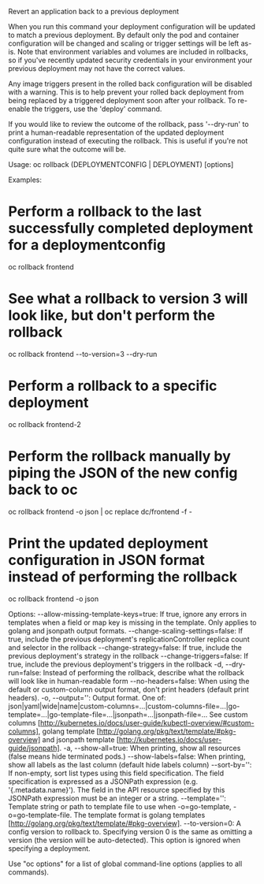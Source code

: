 Revert an application back to a previous deployment 

When you run this command your deployment configuration will be updated to match a previous deployment. By default only the pod and container configuration will be changed and scaling or trigger settings will be left as- is. Note that environment variables and volumes are included in rollbacks, so if you've recently updated security credentials in your environment your previous deployment may not have the correct values. 

Any image triggers present in the rolled back configuration will be disabled with a warning. This is to help prevent your rolled back deployment from being replaced by a triggered deployment soon after your rollback. To re-enable the triggers, use the 'deploy' command. 

If you would like to review the outcome of the rollback, pass '--dry-run' to print a human-readable representation of the updated deployment configuration instead of executing the rollback. This is useful if you're not quite sure what the outcome will be.

Usage:
  oc rollback (DEPLOYMENTCONFIG | DEPLOYMENT) [options]

Examples:
  # Perform a rollback to the last successfully completed deployment for a deploymentconfig
  oc rollback frontend
  
  # See what a rollback to version 3 will look like, but don't perform the rollback
  oc rollback frontend --to-version=3 --dry-run
  
  # Perform a rollback to a specific deployment
  oc rollback frontend-2
  
  # Perform the rollback manually by piping the JSON of the new config back to oc
  oc rollback frontend -o json | oc replace dc/frontend -f -
  
  # Print the updated deployment configuration in JSON format instead of performing the rollback
  oc rollback frontend -o json

Options:
      --allow-missing-template-keys=true: If true, ignore any errors in templates when a field or map key is missing in the template. Only applies to golang and jsonpath output formats.
      --change-scaling-settings=false: If true, include the previous deployment's replicationController replica count and selector in the rollback
      --change-strategy=false: If true, include the previous deployment's strategy in the rollback
      --change-triggers=false: If true, include the previous deployment's triggers in the rollback
  -d, --dry-run=false: Instead of performing the rollback, describe what the rollback will look like in human-readable form
      --no-headers=false: When using the default or custom-column output format, don't print headers (default print headers).
  -o, --output='': Output format. One of: json|yaml|wide|name|custom-columns=...|custom-columns-file=...|go-template=...|go-template-file=...|jsonpath=...|jsonpath-file=... See custom columns [http://kubernetes.io/docs/user-guide/kubectl-overview/#custom-columns], golang template [http://golang.org/pkg/text/template/#pkg-overview] and jsonpath template [http://kubernetes.io/docs/user-guide/jsonpath].
  -a, --show-all=true: When printing, show all resources (false means hide terminated pods.)
      --show-labels=false: When printing, show all labels as the last column (default hide labels column)
      --sort-by='': If non-empty, sort list types using this field specification.  The field specification is expressed as a JSONPath expression (e.g. '{.metadata.name}'). The field in the API resource specified by this JSONPath expression must be an integer or a string.
      --template='': Template string or path to template file to use when -o=go-template, -o=go-template-file. The template format is golang templates [http://golang.org/pkg/text/template/#pkg-overview].
      --to-version=0: A config version to rollback to. Specifying version 0 is the same as omitting a version (the version will be auto-detected). This option is ignored when specifying a deployment.

Use "oc options" for a list of global command-line options (applies to all commands).
